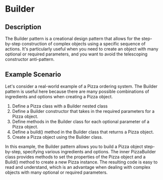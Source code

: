 # Builder

## Description

The Builder pattern is a creational design pattern that allows for the step-by-step construction of complex objects using a specific sequence of actions. It's particularly useful when you need to create an object with many optional or required parameters, and you want to avoid the telescoping constructor anti-pattern.

## Example Scenario

Let's consider a real-world example of a Pizza ordering system. The Builder pattern is useful here because there are many possible combinations of ingredients and options when creating a Pizza object.

1. Define a Pizza class with a Builder nested class
2. Define a Builder constructor that takes in the required parameters for a Pizza object.
3. Define methods in the Builder class for each optional parameter of a Pizza object.
4. Define a build() method in the Builder class that returns a Pizza object.
5. Create a Pizza object using the Builder class.

In this example, the Builder pattern allows you to build a Pizza object step-by-step, specifying various ingredients and options. The inner PizzaBuilder class provides methods to set the properties of the Pizza object and a Build() method to create a new Pizza instance. The resulting code is easy to read and understand, which is an advantage when dealing with complex objects with many optional or required parameters.